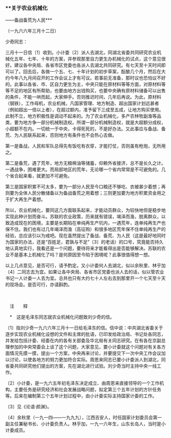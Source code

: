 ### **关于农业机械化  
——备战备荒为人民**\*

（一九六六年三月十二日）

少奇同志：

三月十一日信〔1〕收到。小计委〔2〕派人去湖北，同湖北省委共同研究农业机械化五年、七年、十年的方案，并参观那里自力更生办机械化的试点，这个意见很好。建议各中央局、各省市区党委也各派人去湖北共同研究。有七天至十天时间即可以了。回去后，各做一个五、七、十年计划的初步草案，酝酿几个月，然后在大约今年八九月间召开的工作会议上才有可议。若事前无准备，那时议也恐怕议不好的。此事以各省、市、区自力更生为主，中央只能在原材料等等方面，对原材料等等不足的地区有所帮助，也要由地方出钱购买，也要中央确有原材料储备可以出售的条件，不能一哄而起，大家伸手。否则推迟时间，几年后再说。为此，原材料（钢铁），工作母机，农业机械，凡国家管理、地方制造、超出国家计划远甚者（例如超出一倍以上者），在超过额内，准予留下三成至五成，让地方购买使用。此制不立，地方积极性是调动不起来的。为了农业机械化，多产农林牧副渔等品类，要为地方争一部分机械制造权。所谓一部分机械制造权，就是大超额分成权，小超额不在内。一切统一于中央，卡得死死的，不是好办法。又此事应与备战、备荒、为人民联系起来，否则地方有条件也不会热心去做。

第一是备战，人民和军队总得先有饭吃有衣穿，才能打仗，否则虽有枪炮，无所用之。

第二是备荒，遇了荒年，地方无粮棉油等储蓄，仰赖外省接济，总不是长久之计。一遇战争，困难更大。而局部地区的荒年，无论哪一个省内常常是不可避免的。几个省合起来看，就更加不可避免。

第三是国家积累不可太多，要为一部分人民至今口粮还不够吃、衣被甚少着想；再则要为全体人民分散储备以为备战备荒之用着想；三则更加要为地方积累资金用之于扩大再生产着想。

所以，农业机械化，要同这几方面联系起来，才能动员群众，为较快地但是稳步地实现此种计划而奋斗。苏联的农业政策，历来就有错误，竭泽而渔，脱离群众，以致造成现在的困境，主要是长期陷在单纯再生产坑内，一遇荒年，连单纯再生产也保不住。我们也有过几年竭泽而渔（高征购）和很多地区荒年保不住单纯再生产的经验，总应该引以为戒吧。现在虽然提出了备战、备荒、为人民（这是最好地同时为国家的办法，还是“百姓足，君孰与不足”〔3〕的老话）的口号，究竟能否持久地认真地实行，我看还是一个问题，要待将来才能看得出是否能够解决。苏联的农业不是基本上机械化了吗？是何原因至今陷于困境呢？此事很值得想一想。

以上几点意见，是否可行，请予酌定。又小计委何人去湖北，似以余秋里、林乎加〔4〕二同志去为宜。如果让各中央局、各省市区党委也派人去的话，似以管农业书记一人计委一人去为宜。总共也只有大约七十人左右去到那里开一个七天至十天的现场会。是否可行，亦请斟酌。

　　

　注　　释　

　\*　这是毛泽东同志就农业机械化问题致刘少奇的信。

〔1〕指刘少奇一九六六年三月十一日给毛泽东的信。信中说：中共湖北省委关于逐步实现农业机械化设想的文件和主席的批语，已印发给政治局、书记处各同志，并发给包括计委、经委在内的各有关部委及华北局有关同志研究。在有各在京副总理参加的中央常委会上谈了这个问题，大家意见，要小计委就这个问题对有关各方面情况先摸一摸，提出一个方案，中央再来讨论，并要提交下一次中央工作会议加以讨论，以使各地方的努力更加符合实际。周恩来同志已要小计委派人到湖北，同省委共同研究他们提出的方案，先在湖北进行试验。刘少奇当时主持中央一线工作。

〔2〕小计委，是一九六五年初毛泽东决定成立、由周恩来直接领导的一个工作机构，主要任务是研究经济和社会发展战略问题，拟定第三个五年计划的方针任务等。后来在编制第三个五年计划过程中，由小计委实际主持国家计委的工作。

〔3〕见《论语·颜渊》。

〔4〕余秋里（一九一四——一九九九），江西吉安人，时任国家计划委员会第一副主任兼秘书长、小计委负责人。林乎加，一九一六年生，山东长岛人，当时是小计委成员。